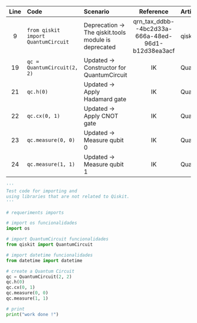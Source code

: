 | Line | Code | Scenario | Reference | Artifact | Refactoring |   
| :--: | :--- | :------- | :-------: | :------- | :---------- | 
| 9 | `from qiskit import QuantumCircuit` | Deprecation -> The qiskit.tools module is deprecated | qrn_tax_ddbb--4bc2d33a-666a-48ed-96d1-b12d38ea3acf | qiskit.tools | `from qiskit.utils import QuantumCircuit` | 
| 19 | `qc = QuantumCircuit(2, 2)` | Updated -> Constructor for QuantumCircuit | IK | QuantumCircuit | `qc = QuantumCircuit(2, 2)` | 
| 21 | `qc.h(0)` | Updated -> Apply Hadamard gate | IK | QuantumCircuit | `qc.h(0)` | 
| 22 | `qc.cx(0, 1)` | Updated -> Apply CNOT gate | IK | QuantumCircuit | `qc.cx(0, 1)` | 
| 23 | `qc.measure(0, 0)` | Updated -> Measure qubit 0 | IK | QuantumCircuit | `qc.measure(0, 0)` | 
| 24 | `qc.measure(1, 1)` | Updated -> Measure qubit 1 | IK | QuantumCircuit | `qc.measure(1, 1)` | 

```python
'''
Test code for importing and 
using libraries that are not related to Qiskit.
'''

# requeriments imports

# import os funcionalidades
import os

# import QuantumCircuit funcionalidades
from qiskit import QuantumCircuit

# import datetime funcionalidades
from datetime import datetime

# create a Quantum Circuit
qc = QuantumCircuit(2, 2)
qc.h(0)
qc.cx(0, 1)
qc.measure(0, 0)
qc.measure(1, 1)

# print
print("work done !")
```